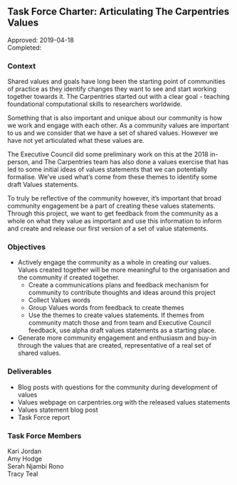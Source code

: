 ## Task Force Charter: Articulating The Carpentries Values

Approved: 2019-04-18 <br/>
Completed: 

### Context

Shared values and goals have long been the starting point of communities of practice as they identify changes they want to see and start working together towards it. The Carpentries started out with a clear goal - teaching foundational computational skills to researchers worldwide. 

Something that is also important and unique about our community is how we work and engage with each other. As a community values are important to us and we consider that we have a set of shared values. However we have not yet articulated what these values are. 

The Executive Council did some preliminary work on this at the 2018 in-person, and The Carpentries team has also done a values exercise that has led to some initial ideas of values statements that we can potentially formalise. We’ve used what’s come from these themes to identify some draft Values statements. 

To truly be reflective of the community however, it’s important that broad community engagement be a part of creating these values statements. Through this project, we want to get feedback from the community as a whole on what they value as important and use this information to inform and create and release our first version of a set of value statements.

### Objectives

- Actively engage the community as a whole in creating our values. Values created together will be more meaningful to the organisation and the community if created together.
  - Create a communications plans and feedback mechanism for community to contribute thoughts and ideas around this project
  - Collect Values words
  - Group Values words from feedback to create themes
  - Use the themes to create values statements. If themes from community match those and from team and Executive Council feedback, use alpha draft values statements as a starting place.
- Generate more community engagement and enthusiasm and buy-in through the values that are created, representative of a real set of shared values.





### Deliverables

- Blog posts with questions for the community during development of values
- Values webpage on carpentries.org with the released values statements
- Values statement blog post
- Task Force report

### Task Force Members

Kari Jordan<br/>
Amy Hodge<br/>
Serah Njambi Rono<br/>
Tracy Teal
